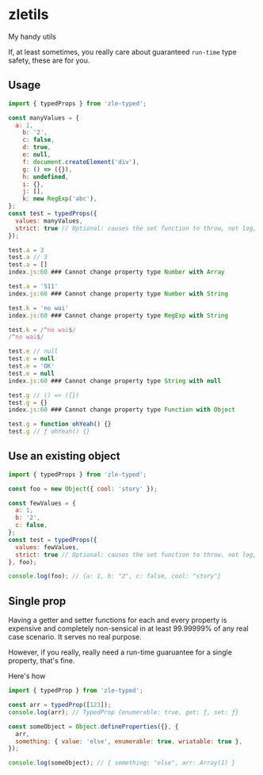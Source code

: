 # zletils
My handy utils



If, at least sometimes, you really care about guaranteed `run-time` type safety, these are for you.

## Usage
```javascript
import { typedProps } from 'zle-typed';

const manyValues = {
  a: 1,
    b: '2',
    c: false,
    d: true,
    e: null,
    f: document.createElement('div'),
    g: () => ({}),
    h: undefined,
    i: {},
    j: [],
    k: new RegExp('abc'),
};
const test = typedProps({
  values: manyValues,
  strict: true // Optional: causes the set function to throw, not log, en error on incorrect assignment attempts
});

test.a = 3
test.a // 3
test.a = []
index.js:60 ### Cannot change property type Number with Array

test.a = '511'
index.js:60 ### Cannot change property type Number with String

test.k = 'no wai'
index.js:60 ### Cannot change property type RegExp with String

test.k = /^no wai$/
/^no wai$/

test.e // null
test.e = null
test.e = 'OK'
test.e = null
index.js:60 ### Cannot change property type String with null

test.g // () => ({})
test.g = {}
index.js:60 ### Cannot change property type Function with Object

test.g = function ohYeah() {}
test.g // ƒ ohYeah() {}
```

## Use an existing object
```javascript
import { typedProps } from 'zle-typed';

const foo = new Object({ cool: 'story' });

const fewValues = {
  a: 1,
  b: '2',
  c: false,
};
const test = typedProps({
  values: fewValues,
  strict: true // Optional: causes the set function to throw, not log, en error on incorrect assignment attempts
}, foo);

console.log(foo); // {a: 1, b: "2", c: false, cool: "story"}
```

## Single prop
Having a getter and setter functions for each and every property is expensive and completely non-sensical in at least 99.99999% of any real case scenario. It serves no real purpose.

However, if you really, really need a run-time guaruantee for a single property, that's fine.

Here's how
```javascript
import { typedProp } from 'zle-typed';

const arr = typedProp([123]);
console.log(arr); // TypedProp {enumerable: true, get: ƒ, set: ƒ}

const someObject = Object.defineProperties({}, {
  arr,
  something: { value: 'else', enumerable: true, wriatable: true },
});

console.log(someObject); // { something: "else", arr: Array(1) }
```